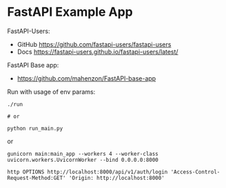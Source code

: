 # FastAPI Example App

FastAPI-Users:
- GitHub https://github.com/fastapi-users/fastapi-users
- Docs https://fastapi-users.github.io/fastapi-users/latest/


FastAPI Base app:
- https://github.com/mahenzon/FastAPI-base-app


Run with usage of env params:

```shell
./run

# or

python run_main.py
```

or

```shell
gunicorn main:main_app --workers 4 --worker-class uvicorn.workers.UvicornWorker --bind 0.0.0.0:8000
```


```shell
http OPTIONS http://localhost:8000/api/v1/auth/login 'Access-Control-Request-Method:GET' 'Origin: http://localhost:8000'
```
